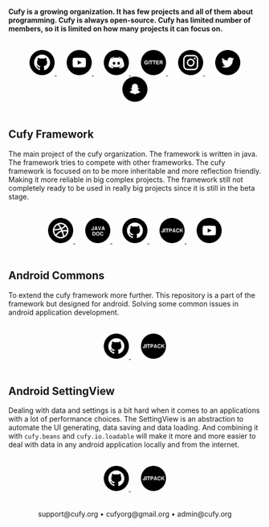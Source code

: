<html lang="en">
    <head>
        <title>Cufy</title>
        <script>
            window.onload = function() {
              top.document.title = "Cufy Organization";
              let link = top.document.createElement("link");
              link.type = "image/*";
              link.rel = "icon";
              link.href = "cufy.png";
              top.document.getElementsByTagName("head")[0].appendChild(link);
            };
        </script>
        <style>
            .lollipop {
                padding: 20px;
            }
            .candy {
                margin: 10px;
            }
        </style>
    </head>
</html>

<b>Cufy is a growing organization. It has few projects and all of them
about programming. Cufy is always open-source. Cufy has limited number 
of members, so it is limited on how many projects it can focus on.</b> 

<p align="center" class="lollipop">
    <a class="candy" href="https://github.com/cufyorg">
        <img alt="Github" src="images/github.png" width="50" height="50">
    </a>
    <a class="candy" href="https://youtube.com/channel/UCQrEzyMcfnvfNG6irFRBePg">
        <img alt="Youtube" src="images/youtube.png" width="50" height="50">
    </a>
    <a class="candy" href="https://discord.gg/ASAGGy7">
        <img alt="Discord" src="images/discord.png" width="50" height="50">
    </a>
    <a class="candy" href="https://gitter.im/cufyorg/community">
        <img alt="Gitter" src="images/gitter.png" width="50" height="50">
    </a>
    <a class="candy" href="https://instagram.com/cufyorg">
        <img alt="Instagram" src="images/instagram.png" width="50" height="50">
    </a>
    <a class="candy" href="https://twitter.com/cufyorg">
        <img alt="Twitter" src="images/twitter.png" width="50" height="50">
    </a>
    <a class="candy" href="https://snapchat.com/add/cufyorg">
        <img alt="Snapchat" src="images/snapchat.png" width="50" height="50">
    </a>
</p>

## Cufy Framework
The main project of the cufy organization. The framework is written in java.
The framework tries to compete with other frameworks. The cufy framework is
focused on to be more inheritable and more reflection friendly. Making it 
more reliable in big complex projects. The framework still not completely
ready to be used in really big projects since it is still in the beta stage.

<p align="center" class="lollipop">
    <a class="candy" href="https://framework.cufy.org">
        <img alt="Website" src="images/web.png" width="50" height="50">
    </a>
    <a class="candy" href="https://framework.cufy.org/docs">
        <img alt="Javadoc" src="images/javadoc.png" width="50" height="50">
    </a>
    <a class="candy" href="https://github.com/cufyorg/framework">
        <img alt="Github" src="images/github.png" width="50" height="50">
    </a>
    <a class="candy" href="https://jitpack.io/#org.cufy/framework">
        <img alt="Jitpack" src="images/jitpack.png" width="50" height="50">
    </a>
    <a class="candy" href="https://youtube.com/playlist?list=PL4GvMdlkZJ6Y1SkrorANkRHArohilF2Ye">
        <img alt="Youtube" src="images/youtube.png" width="50" height="50">
    </a>
</p>

## Android Commons
To extend the cufy framework more further. This repository is a part of the
framework but designed for android. Solving some common issues in android
application development.

<p align="center" class="lollipop">
    <a class="candy" href="https://github.com/cufyorg/android-commons">
        <img alt="Github" src="images/github.png" width="50" height="50">
    </a>
    <a class="candy" href="https://jitpack.io/#org.cufy/android-commons">
        <img alt="Jitpack" src="images/jitpack.png" width="50" height="50">
    </a>
</p>

## Android SettingView
Dealing with data and settings is a bit hard when it comes to an applications
with a lot of performance choices. The SettingView is an abstraction to
automate the UI generating, data saving and data loading. And combining
it with `cufy.beans` and `cufy.io.loadable` will make it more and more easier
to deal with data in any android application locally and from the internet.

<p align="center" class="lollipop">
    <a class="candy" href="https://github.com/cufyorg/android-settingview">
        <img alt="Github" src="images/github.png" width="50" height="50">
    </a>
    <a class="candy" href="https://jitpack.io/#org.cufy/android-settingview">
        <img alt="Jitpack" src="images/jitpack.png" width="50" height="50">
    </a>
</p>

<p align="center"> support@cufy.org • cufyorg@gmail.org • admin@cufy.org</p>